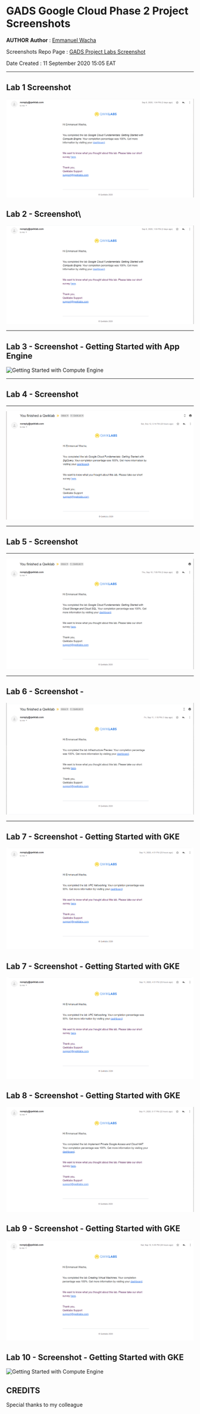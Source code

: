 # GADS Google Cloud Phase 2 Project Screenshots

**AUTHOR**
**Author** : [Emmanuel Wacha](https://github.com/UnleavenedCode/)

Screenshots Repo Page : [GADS Project Labs Screenshot](screenshots.md)

Date Created : 11 September 2020 15:05 EAT

***

## Lab 1 Screenshot 


![Getting Started with Compute Engine](screenshots/Lab1-gads-project-screenshot.png)



## Lab 2 - Screenshot\ 


![Getting Started with Compute Engine](screenshots/Lab1-gads-project-screenshot.png)


***
## Lab 3 - Screenshot - Getting Started with App Engine


![Getting Started with Compute Engine](screenshots/Lab3-gads-project-screenshot.png)



***
## Lab 4 - Screenshot 
***


![Getting Started with Deployment Manager and Stackdriver](screenshots/Lab4-gads-project-screenshot.png)


***
## Lab 5 - Screenshot
***


![Getting Started with Cloud Storage and Cloud SQL](screenshots/Lab5-gads-project-screenshot.png)

***
## Lab 6 - Screenshot - 


![Infrastrcurture Preview](screenshots/Lab6-gads-project-screenshot.png)


***
## Lab 7 - Screenshot - Getting Started with GKE


![Getting Started with Compute Engine](screenshots/Lab7-gads-project-screenshot.png)






## Lab 7 - Screenshot - Getting Started with GKE


![Getting Started with Compute Engine](screenshots/Lab7-gads-project-screenshot.png)






## Lab 8 - Screenshot - Getting Started with GKE


![Getting Started with Compute Engine](screenshots/Lab8-gads-project-screenshot.png)






## Lab 9 - Screenshot - Getting Started with GKE


![Getting Started with Compute Engine](screenshots/Lab9-gads-project-screenshot.png)






## Lab 10 - Screenshot - Getting Started with GKE


![Getting Started with Compute Engine](screenshots/Lab10-gads-project-screenshot.png)


## CREDITS

Special thanks to my colleague 